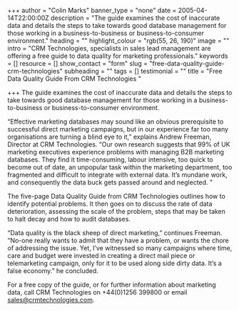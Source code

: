 +++
author = "Colin Marks"
banner_type = "none"
date = 2005-04-14T22:00:00Z
description = "The guide examines the cost of inaccurate data and details the steps to take towards good database management for those working in a business-to-business or business-to-consumer environment."
heading = ""
highlight_colour = "rgb(55, 26, 190)"
image = ""
intro = "CRM Technologies, specialists in sales lead management are offering a free guide to data quality for marketing professionals."
keywords = []
resource = []
show_contact = "form"
slug = "free-data-quality-guide-crm-technologies"
subheading = ""
tags = []
testimonial = ""
title = "Free Data Quality Guide From CRM Technologies "

+++
The guide examines the cost of inaccurate data and details the steps to take towards good database management for those working in a business-to-business or business-to-consumer environment.

“Effective marketing databases may sound like an obvious prerequisite to successful direct marketing campaigns, but in our experience far too many organisations are turning a blind eye to it,” explains Andrew Freeman, Director at CRM Technologies. “Our own research suggests that 99% of UK marketing executives experience problems with managing B2B marketing databases. They find it time-consuming, labour intensive, too quick to become out of date, an unpopular task within the marketing department, too fragmented and difficult to integrate with external data. It’s mundane work, and consequently the data buck gets passed around and neglected. ”

The five-page Data Quality Guide from CRM Technologies outlines how to identify potential problems. It then goes on to discuss the rate of data deterioration, assessing the scale of the problem, steps that may be taken to halt decay and how to audit databases.

“Data quality is the black sheep of direct marketing,” continues Freeman. “No-one really wants to admit that they have a problem, or wants the chore of addressing the issue. Yet, I’ve witnessed so many campaigns where time, care and budget were invested in creating a direct mail piece or telemarketing campaign, only for it to be used along side dirty data. It’s a false economy.” he concluded.

For a free copy of the guide, or for further information about marketing data, call CRM Technologies on +44(0)1256 399800 or email [sales@crmtechnologies.com](https://mail.google.com/mail/?view=cm&fs=1&tf=1&to=sales@crmtechnologies.com).